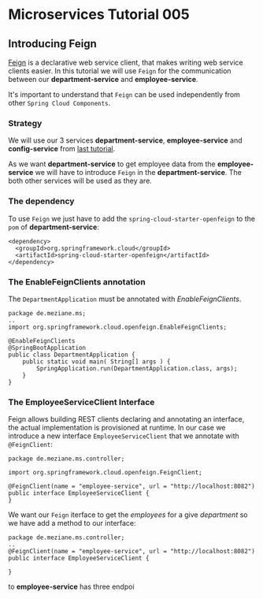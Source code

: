 # Microservices Tutorial 005
## Introducing Feign

[Feign](https://github.com/Netflix/feign) is a declarative web service client, that makes writing web service clients easier.
In this tutorial we will use `Feign` for the communication between our **department-service** and **employee-service**.

It's important to understand that `Feign` can be used independently from other `Spring Cloud Components`.
### Strategy
We will use our 3 services **department-service**, **employee-service** and  **config-service** from [last tutorial](https://github.com/Meziano/ms-tutorial-004).

As we want  **department-service** to get employee data from the **employee-service** we will have to introduce `Feign` in the **department-service**. The both other services will be used as they are.
### The dependency
To use `Feign` we just have to add the `spring-cloud-starter-openfeign` to the `pom` of  **department-service**:
```
<dependency>
  <groupId>org.springframework.cloud</groupId>
  <artifactId>spring-cloud-starter-openfeign</artifactId>
</dependency>
```
### The EnableFeignClients annotation
The `DepartmentApplication` must be annotated with *EnableFeignClients*. 
```
package de.meziane.ms;
..
import org.springframework.cloud.openfeign.EnableFeignClients;

@EnableFeignClients
@SpringBootApplication
public class DepartmentApplication {
    public static void main( String[] args ) {
    	SpringApplication.run(DepartmentApplication.class, args);
    }
}
```
### The EmployeeServiceClient Interface

Feign allows building REST clients declaring and annotating an interface, the actual implementation is provisioned at runtime. 
In our case we introduce a new interface `EmployeeServiceClient` that we annotate with `@FeignClient`:
```
package de.meziane.ms.controller;

import org.springframework.cloud.openfeign.FeignClient;

@FeignClient(name = "employee-service", url = "http://localhost:8082")
public interface EmployeeServiceClient {
}
```  
We want our `Feign` iterface to get the *employees* for a give *department* so we have add a method to our interface:
```
package de.meziane.ms.controller;
..
@FeignClient(name = "employee-service", url = "http://localhost:8082")
public interface EmployeeServiceClient {
  
}
```
 to **employee-service** has three endpoi 
<!--stackedit_data:
eyJoaXN0b3J5IjpbMTk1MDM2NzUyMSwtOTM5MTgxNjE3LDg3Mz
Q4NjcxNywxMDIwNzg3Mjc1LC0zNDAxODk0NzEsMTE2MzIyNjIz
NSwxODQ2NDkyMzIxLC0yMDc4NDY0NDY3LC0yMDIwNjMzNTI2LC
0xMjc1MTMxOTE1LDgwMDg2MjcyNCwtMzQ4Njk5NzVdfQ==
-->
